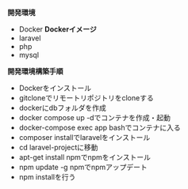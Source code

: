  **開発環境**
- Docker
**Dockerイメージ**
- laravel
- php
- mysql

**開発環境構築手順**
- Dockerをインストール
- gitcloneでリモートリポジトリをcloneする
- dockerにdbフォルダを作成
- docker compose up -dでコンテナを作成・起動
- docker-compose exec app bashでコンテナに入る
- composer installでlaravelをインストール
- cd laravel-projectに移動
- apt-get install npmでnpmをインストール
- npm update -g npmでnpmアップデート
- npm installを行う
